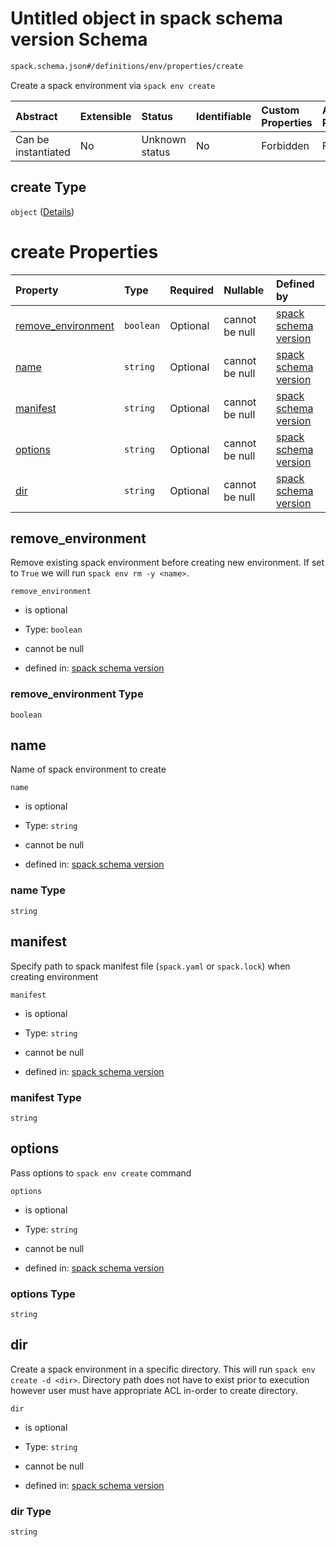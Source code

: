 # Untitled object in spack schema version Schema

```txt
spack.schema.json#/definitions/env/properties/create
```

Create a spack environment via `spack env create`

| Abstract            | Extensible | Status         | Identifiable | Custom Properties | Additional Properties | Access Restrictions | Defined In                                                            |
| :------------------ | :--------- | :------------- | :----------- | :---------------- | :-------------------- | :------------------ | :-------------------------------------------------------------------- |
| Can be instantiated | No         | Unknown status | No           | Forbidden         | Forbidden             | none                | [spack.schema.json*](../out/spack.schema.json "open original schema") |

## create Type

`object` ([Details](spack-definitions-env-properties-create.md))

# create Properties

| Property                                  | Type      | Required | Nullable       | Defined by                                                                                                                                                                            |
| :---------------------------------------- | :-------- | :------- | :------------- | :------------------------------------------------------------------------------------------------------------------------------------------------------------------------------------ |
| [remove_environment](#remove_environment) | `boolean` | Optional | cannot be null | [spack schema version](spack-definitions-env-properties-create-properties-remove_environment.md "spack.schema.json#/definitions/env/properties/create/properties/remove_environment") |
| [name](#name)                             | `string`  | Optional | cannot be null | [spack schema version](spack-definitions-env-properties-create-properties-name.md "spack.schema.json#/definitions/env/properties/create/properties/name")                             |
| [manifest](#manifest)                     | `string`  | Optional | cannot be null | [spack schema version](spack-definitions-env-properties-create-properties-manifest.md "spack.schema.json#/definitions/env/properties/create/properties/manifest")                     |
| [options](#options)                       | `string`  | Optional | cannot be null | [spack schema version](spack-definitions-env-properties-create-properties-options.md "spack.schema.json#/definitions/env/properties/create/properties/options")                       |
| [dir](#dir)                               | `string`  | Optional | cannot be null | [spack schema version](spack-definitions-env-properties-create-properties-dir.md "spack.schema.json#/definitions/env/properties/create/properties/dir")                               |

## remove_environment

Remove existing spack environment before creating new environment. If set to `True` we will run `spack env rm -y <name>`.

`remove_environment`

*   is optional

*   Type: `boolean`

*   cannot be null

*   defined in: [spack schema version](spack-definitions-env-properties-create-properties-remove_environment.md "spack.schema.json#/definitions/env/properties/create/properties/remove_environment")

### remove_environment Type

`boolean`

## name

Name of spack environment to create

`name`

*   is optional

*   Type: `string`

*   cannot be null

*   defined in: [spack schema version](spack-definitions-env-properties-create-properties-name.md "spack.schema.json#/definitions/env/properties/create/properties/name")

### name Type

`string`

## manifest

Specify path to spack manifest file (`spack.yaml` or `spack.lock`) when creating environment

`manifest`

*   is optional

*   Type: `string`

*   cannot be null

*   defined in: [spack schema version](spack-definitions-env-properties-create-properties-manifest.md "spack.schema.json#/definitions/env/properties/create/properties/manifest")

### manifest Type

`string`

## options

Pass options to `spack env create` command

`options`

*   is optional

*   Type: `string`

*   cannot be null

*   defined in: [spack schema version](spack-definitions-env-properties-create-properties-options.md "spack.schema.json#/definitions/env/properties/create/properties/options")

### options Type

`string`

## dir

Create a spack environment in a specific directory. This will run `spack env create -d <dir>`. Directory path does not have to exist prior to execution however user must have appropriate ACL in-order to create directory.

`dir`

*   is optional

*   Type: `string`

*   cannot be null

*   defined in: [spack schema version](spack-definitions-env-properties-create-properties-dir.md "spack.schema.json#/definitions/env/properties/create/properties/dir")

### dir Type

`string`
